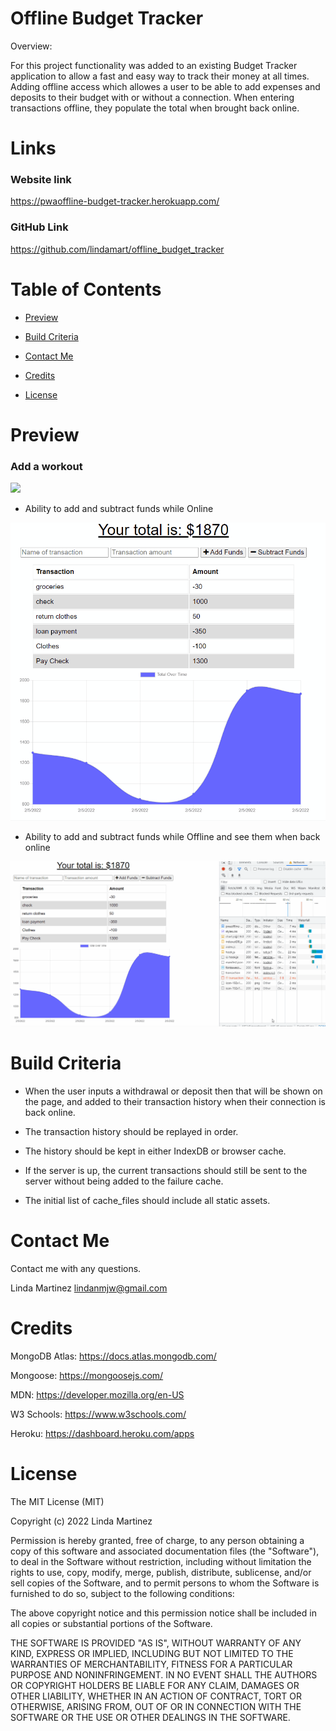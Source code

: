 # Offline Budget Tracker

Overview:  

For this project functionality was added to an existing Budget Tracker application to allow a fast and easy way to track their money at all times.  Adding offline access which allowes a user to be able to add expenses and deposits to their budget with or without a connection. When entering transactions offline, they populate the total when brought back online.

# Links

### Website link 
https://pwaoffline-budget-tracker.herokuapp.com/

### GitHub Link
https://github.com/lindamart/offline_budget_tracker


# Table of Contents 

- [Preview](#preview)

- [Build Criteria](#build-criteria) 

- [Contact Me](#contact-me)

- [Credits](#credits)

- [License](#license)



# Preview
### Add a workout
![](photo.jpg)
- Ability to add and subtract funds while Online

![](public/icons/addAndSubtractFundsOnline.gif)

- Ability to add and subtract funds while Offline and see them when back online

![](public/icons/addAndSubtractFundsOffline.gif)


# Build Criteria

- When the user inputs a withdrawal or deposit then that will be shown on the page, and added to their transaction history when their connection is back online.

- The transaction history should be replayed in order.

- The history should be kept in either IndexDB or browser cache.

- If the server is up, the current transactions should still be sent to the server without being added to the failure cache.

- The initial list of cache_files should include all static assets.

# Contact Me

Contact me with any questions.

Linda Martinez [lindanmjw@gmail.com](mailto:lindanmjw@gmail.com)


# Credits 

MongoDB Atlas: https://docs.atlas.mongodb.com/

Mongoose: https://mongoosejs.com/

MDN: https://developer.mozilla.org/en-US

W3 Schools: https://www.w3schools.com/

Heroku: https://dashboard.heroku.com/apps

# License

The MIT License (MIT)

Copyright (c) 2022 Linda Martinez

Permission is hereby granted, free of charge, to any person obtaining a copy of this software and associated documentation files (the "Software"), to deal in the Software without restriction, including without limitation the rights to use, copy, modify, merge, publish, distribute, sublicense, and/or sell copies of the Software, and to permit persons to whom the Software is furnished to do so, subject to the following conditions:

The above copyright notice and this permission notice shall be included in all copies or substantial portions of the Software.

THE SOFTWARE IS PROVIDED "AS IS", WITHOUT WARRANTY OF ANY KIND, EXPRESS OR IMPLIED, INCLUDING BUT NOT LIMITED TO THE WARRANTIES OF MERCHANTABILITY, FITNESS FOR A PARTICULAR PURPOSE AND NONINFRINGEMENT. IN NO EVENT SHALL THE AUTHORS OR COPYRIGHT HOLDERS BE LIABLE FOR ANY CLAIM, DAMAGES OR OTHER LIABILITY, WHETHER IN AN ACTION OF CONTRACT, TORT OR OTHERWISE, ARISING FROM, OUT OF OR IN CONNECTION WITH THE SOFTWARE OR THE USE OR OTHER DEALINGS IN THE SOFTWARE.
  